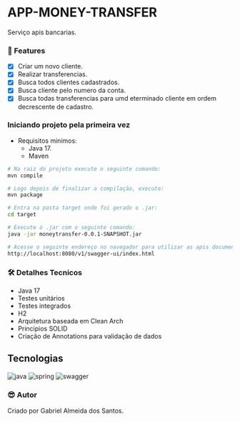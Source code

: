 # APP-MONEY-TRANSFER

<p>
Serviço apis bancarias.
</p>

### :pushpin: Features

- [x] Criar um novo cliente.
- [x] Realizar transferencias.
- [x] Busca todos clientes cadastrados.
- [x] Busca cliente pelo numero da conta.
- [x] Busca todas transferencias para umd eterminado cliente em ordem decrescente de cadastro.

### Iniciando projeto pela primeira vez

- Requisitos minimos: 
  - Java 17.
  - Maven

```bash
# Na raiz do projeto execute o seguinte comando:
mvn compile

# Logo depois de finalizar a compilação, execute:
mvn package

# Entra na pasta target onde foi gerado o .jar:
cd target

# Execute o .jar com o seguinte comando:
java -jar moneytransfer-0.0.1-SNAPSHOT.jar

# Acesse o seguinte endereço no navegador para utilizar as apis documentadas:
http://localhost:8080/v1/swagger-ui/index.html
```

### 🛠 Detalhes Tecnicos

- Java 17
- Testes unitários
- Testes integrados
- H2
- Arquitetura baseada em Clean Arch
- Principios SOLID
- Criação de Annotations para validação de dados

## Tecnologias

<div style="display: inline_block">

  <img align="center" alt="java" src="https://img.shields.io/badge/java-%23ED8B00.svg?style=for-the-badge&logo=java&logoColor=white" />
  <img align="center" alt="spring" src="https://img.shields.io/badge/spring-%236DB33F.svg?style=for-the-badge&logo=spring&logoColor=white" />
  <img align="center" alt="swagger" src="https://img.shields.io/badge/-Swagger-%23Clojure?style=for-the-badge&logo=swagger&logoColor=white" />

</div>


### :sunglasses: Autor
Criado por Gabriel Almeida dos Santos.
